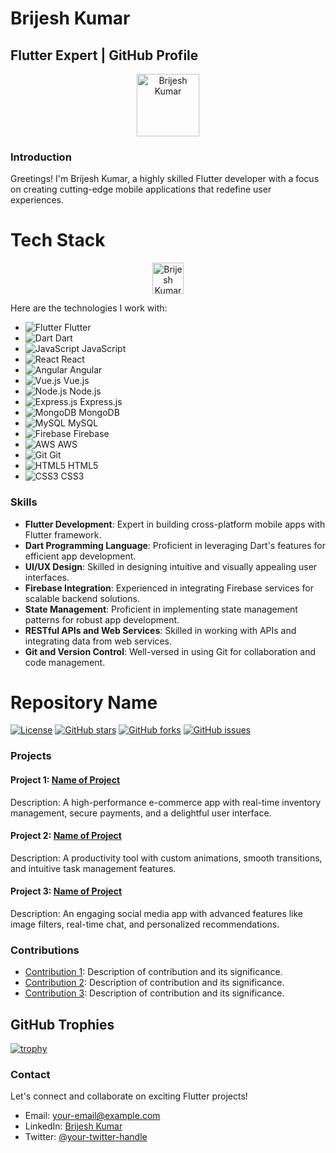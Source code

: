# Brijesh Kumar
## Flutter Expert | GitHub Profile

<p align="center">
  <img src="https://github.com/gadgetsteach.png" alt="Brijesh Kumar" width="100"  />
</p>

### Introduction

Greetings! I'm Brijesh Kumar, a highly skilled Flutter developer with a focus on creating cutting-edge mobile applications that redefine user experiences.

# Tech Stack

<p align="center">
  <img src="https://github.com/gadgetsteach.png" alt="Brijesh Kumar" width="50"  />
</p>

Here are the technologies I work with:

- ![Flutter](https://img.icons8.com/color/48/000000/flutter.png) Flutter
- ![Dart](https://img.icons8.com/color/48/000000/dart.png) Dart
- ![JavaScript](https://img.icons8.com/color/48/000000/javascript.png) JavaScript
- ![React](https://img.icons8.com/color/48/000000/react-native.png) React
- ![Angular](https://img.icons8.com/color/48/000000/angularjs.png) Angular
- ![Vue.js](https://img.icons8.com/color/48/000000/vue-js.png) Vue.js
- ![Node.js](https://img.icons8.com/color/48/000000/nodejs.png) Node.js
- ![Express.js](https://img.icons8.com/ios-filled/50/000000/express.png) Express.js
- ![MongoDB](https://img.icons8.com/color/48/000000/mongodb.png) MongoDB
- ![MySQL](https://img.icons8.com/color/48/000000/mysql.png) MySQL
- ![Firebase](https://img.icons8.com/color/48/000000/firebase.png) Firebase
- ![AWS](https://img.icons8.com/color/48/000000/amazon-web-services.png) AWS
- ![Git](https://img.icons8.com/color/48/000000/git.png) Git
- ![HTML5](https://img.icons8.com/color/48/000000/html-5.png) HTML5
- ![CSS3](https://img.icons8.com/color/48/000000/css3.png) CSS3

### Skills

- **Flutter Development**: Expert in building cross-platform mobile apps with Flutter framework.
- **Dart Programming Language**: Proficient in leveraging Dart's features for efficient app development.
- **UI/UX Design**: Skilled in designing intuitive and visually appealing user interfaces.
- **Firebase Integration**: Experienced in integrating Firebase services for scalable backend solutions.
- **State Management**: Proficient in implementing state management patterns for robust app development.
- **RESTful APIs and Web Services**: Skilled in working with APIs and integrating data from web services.
- **Git and Version Control**: Well-versed in using Git for collaboration and code management.

# Repository Name

[![License](https://img.shields.io/badge/License-MIT-blue.svg)](LICENSE)
[![GitHub stars](https://img.shields.io/github/stars/your-username/repository-name.svg)](https://github.com/your-username/repository-name/stargazers)
[![GitHub forks](https://img.shields.io/github/forks/your-username/repository-name.svg)](https://github.com/your-username/repository-name/network)
[![GitHub issues](https://img.shields.io/github/issues/your-username/repository-name.svg)](https://github.com/your-username/repository-name/issues)
### Projects

#### Project 1: [Name of Project](link-to-project)

Description: A high-performance e-commerce app with real-time inventory management, secure payments, and a delightful user interface.

#### Project 2: [Name of Project](link-to-project)

Description: A productivity tool with custom animations, smooth transitions, and intuitive task management features.

#### Project 3: [Name of Project](link-to-project)

Description: An engaging social media app with advanced features like image filters, real-time chat, and personalized recommendations.

### Contributions

- [Contribution 1](link-to-contribution): Description of contribution and its significance.
- [Contribution 2](link-to-contribution): Description of contribution and its significance.
- [Contribution 3](link-to-contribution): Description of contribution and its significance.


 ## GitHub Trophies
  [![trophy](https://github-profile-trophy.vercel.app/?username=gadgetsteach)](https://github.com/ryo-ma/github-profile-trophy)
 
### Contact
  
Let's connect and collaborate on exciting Flutter projects!
- Email: [your-email@example.com](mailto:your-email@example.com)
- LinkedIn: [Brijesh Kumar](https://www.linkedin.com/in/your-linkedin-profile)
- Twitter: [@your-twitter-handle](https://twitter.com/your-twitter-handle)
